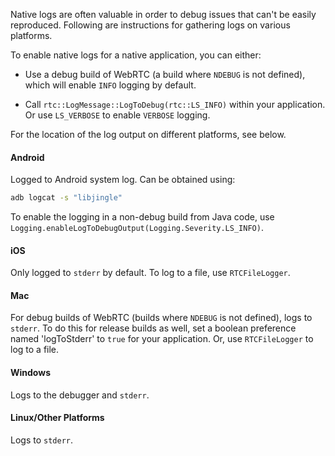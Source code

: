 Native logs are often valuable in order to debug issues that can't be easily
reproduced. Following are instructions for gathering logs on various platforms.

To enable native logs for a native application, you can either:

  * Use a debug build of WebRTC (a build where `NDEBUG` is not defined),
    which will enable `INFO` logging by default.

  * Call `rtc::LogMessage::LogToDebug(rtc::LS_INFO)` within your application.
    Or use `LS_VERBOSE` to enable `VERBOSE` logging.

For the location of the log output on different platforms, see below.

#### Android

Logged to Android system log. Can be obtained using:

~~~~ bash
adb logcat -s "libjingle"
~~~~

To enable the logging in a non-debug build from Java code, use
`Logging.enableLogToDebugOutput(Logging.Severity.LS_INFO)`.

#### iOS

Only logged to `stderr` by default. To log to a file, use `RTCFileLogger`.

#### Mac

For debug builds of WebRTC (builds where `NDEBUG` is not defined), logs to
`stderr`. To do this for release builds as well, set a boolean preference named
'logToStderr' to `true` for your application. Or, use `RTCFileLogger` to log to
a file.

#### Windows

Logs to the debugger and `stderr`.

#### Linux/Other Platforms

Logs to `stderr`.
